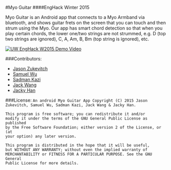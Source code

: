 #Myo Guitar
####EngHack Winter 2015

Myo Guitar is an Android app that connects to a Myo Armband via bluetooth, and shows guitar frets on  the screen that you can touch and then strum using the Myo. Our app has smart chord detection so that when you play certain chords, the lower one/two strings are not strummed, e.g. D (top two strings are ignored), C, A, Am, B, Bm (top string is ignored), etc.

[![UW EngHack W2015 Demo Video](http://img.youtube.com/vi/RQTbsyMXNVM/0.jpg)](https://www.youtube.com/watch?v=RQTbsyMXNVM)

###Contributors:
* [Jason Zukevitch](https://github.com/jgzuke/)
* [Samuel Wu](https://github.com/samuelwu1/)
* [Sadman Kazi](https://github.com/sadmansk/)
* [Jack Wang](https://github.com/jj22wang/)
* [Jacky Han](https://github.com/Jackque/)

###License:
<code>An android Myo Guitar App
Copyright (C) 2015  Jason Zukevitch, Samuel Wu, Sadman Kazi, Jack Wang & Jacky Han. </code>

<code>This program is free software; you can redistribute it and/or modify
it under the terms of the GNU General Public License as published by
the Free Software Foundation; either version 2 of the License, or
(at your option) any later version.</code>

<code>This program is distributed in the hope that it will be useful,
but WITHOUT ANY WARRANTY; without even the implied warranty of
MERCHANTABILITY or FITNESS FOR A PARTICULAR PURPOSE.  See the
GNU General Public License for more details.</code>
